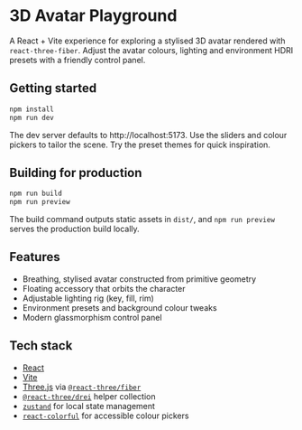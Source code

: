 # 3D Avatar Playground

A React + Vite experience for exploring a stylised 3D avatar rendered with `react-three-fiber`. Adjust the avatar colours, lighting and environment HDRI presets with a friendly control panel.

## Getting started

```bash
npm install
npm run dev
```

The dev server defaults to http://localhost:5173. Use the sliders and colour pickers to tailor the scene. Try the preset themes for quick inspiration.

## Building for production

```bash
npm run build
npm run preview
```

The build command outputs static assets in `dist/`, and `npm run preview` serves the production build locally.

## Features

- Breathing, stylised avatar constructed from primitive geometry
- Floating accessory that orbits the character
- Adjustable lighting rig (key, fill, rim)
- Environment presets and background colour tweaks
- Modern glassmorphism control panel

## Tech stack

- [React](https://react.dev/)
- [Vite](https://vitejs.dev/)
- [Three.js](https://threejs.org/) via [`@react-three/fiber`](https://docs.pmnd.rs/react-three-fiber/getting-started/introduction)
- [`@react-three/drei`](https://github.com/pmndrs/drei) helper collection
- [`zustand`](https://github.com/pmndrs/zustand) for local state management
- [`react-colorful`](https://github.com/omgovich/react-colorful) for accessible colour pickers
